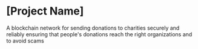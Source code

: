 # [Project Name]
A blockchain network for sending donations to charities securely and reliably ensuring that people's donations reach the right organizations and to avoid scams